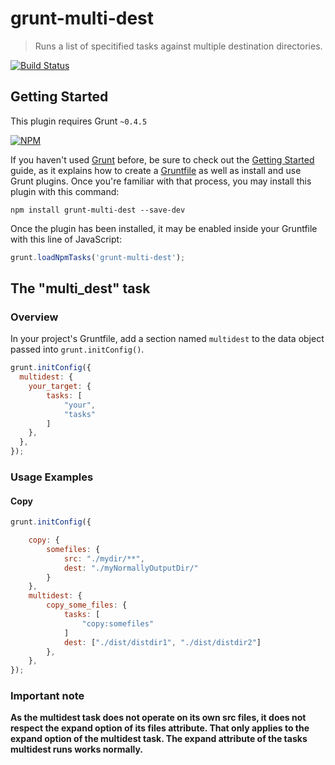 # grunt-multi-dest

> Runs a list of specitified tasks against multiple destination directories.

[![Build Status](https://travis-ci.org/ErjanGavalji/grunt-multi-dest.svg?branch=master)](https://travis-ci.org/ErjanGavalji)

## Getting Started
This plugin requires Grunt `~0.4.5`

[![NPM](https://nodei.co/npm/grunt-multi-dest.png?compact=true)](https://nodei.co/npm/grunt-multi-dest/)

If you haven't used [Grunt](http://gruntjs.com/) before, be sure to check out the [Getting Started](http://gruntjs.com/getting-started) guide, as it explains how to create a [Gruntfile](http://gruntjs.com/sample-gruntfile) as well as install and use Grunt plugins. Once you're familiar with that process, you may install this plugin with this command:

```shell
npm install grunt-multi-dest --save-dev
```

Once the plugin has been installed, it may be enabled inside your Gruntfile with this line of JavaScript:

```js
grunt.loadNpmTasks('grunt-multi-dest');
```

## The "multi_dest" task

### Overview
In your project's Gruntfile, add a section named `multidest` to the data object passed into `grunt.initConfig()`.

```js
grunt.initConfig({
  multidest: {
    your_target: {
        tasks: [
            "your",
            "tasks"
        ]
    },
  },
});
```

### Usage Examples

#### Copy

```js
grunt.initConfig({

    copy: {
        somefiles: {
            src: "./mydir/**",
            dest: "./myNormallyOutputDir/"
        }
    },
    multidest: {
        copy_some_files: {
            tasks: [
                "copy:somefiles"
            ]
            dest: ["./dist/distdir1", "./dist/distdir2"]
        },
    },
});
```

### Important note
**As the multidest task does not operate on its own src files, it does not respect the expand option of its files attribute. That only applies to the expand option of the multidest task. The expand attribute of the tasks multidest runs works normally.**